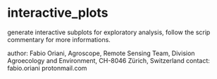 # interactive_plots
generate interactive subplots for exploratory analysis, follow the scrip commentary for more informations.

author: Fabio Oriani, Agroscope, Remote Sensing Team, Division Agroecology and Environment, CH-8046 Zürich, Switzerland
contact: fabio.oriani <at> protonmail.com
